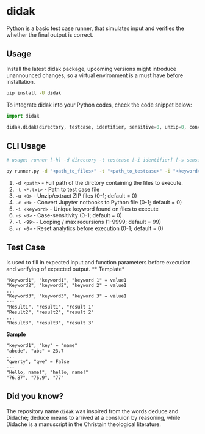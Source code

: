 # didak
Python is a basic test case runner, that simulates input and verifies the whether the final output is correct.

## Usage
Install the latest didak package, upcoming versions might introduce unannounced changes, so a virtual environment is a must have before installation.
```bash
pip install -U didak
```

To integrate didak into your Python codes, check the code snippet below:
```python
import didak

didak.didak(directory, testcase, identifier, sensitive=0, unzip=0, convert=0, loops=99, reset=0)
```

## CLI Usage
```bash
# usage: runner [-h] -d directory -t testcase [-i identifier] [-s sensitive] [-u unzip] [-c convert] [-l loops] [-r reset]

py runner.py -d "<path_to_files>" -t "<path_to_testcase>" -i "<keyword>" -s 1 -u 1 -c 1 -l 99 -r 1
```

1. `-d <path>` - Full path of the dirctory containing the files to execute.
2. `-t <*.txt>` - Path to test case file
3. `-u <0>` - Unzip/extract ZIP files (0-1; default = 0)
4. `-c <0>` - Convert Jupyter notbooks to Python file (0-1; default = 0)
5. `-i <keyword>` - Unique keyword found on files to execute
6. `-s <0>` - Case-sensitivity (0-1; default = 0)
7. `-l <99>` - Looping / max recursions (1-9999; default = 99)
8. `-r <0>` - Reset analytics before execution (0-1; default = 0)

## Test Case
Is used to fill in expected input and function parameters before execution and verifying of expected output.
** Template*
```csv
"Keyword1", "keyword1", "keyword 1" = value1
"Keyword2", "keyword2", "keyword 2" = value1
...
"Keyword3", "keyword3", "keyword 3" = value1
---
"Result1", "result1", "result 1"
"Result2", "result2", "result 2"
...
"Result3", "result3", "result 3"
```

**Sample**
```csv
"keyword1", "key" = "name"
"abcde", "abc" = 23.7
...
"qwerty", "qwe" = False
---
"Hello, name!", "hello, name!"
"76.87", "76.9", "77"
```

## Did you know?
The repository name `didak` was inspired from the words deduce and Didache; deduce means to arrived at a consluion by reasoning, while Didache is a manuscript in the Christain theological literature.
